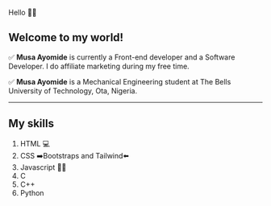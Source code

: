 Hello 👋🏽

 Welcome to my world!
-----------------
✅ **Musa Ayomide** is currently a Front-end developer and a Software Developer. I do affiliate marketing during my free time. <br/>
 
✅ **Musa Ayomide** is a Mechanical Engineering student at The Bells University of Technology, Ota, Nigeria.

------------
My skills
---------
1) HTML 💻
2) CSS ➡️Bootstraps and Tailwind⬅️
3) Javascript 👨‍💻
4) C
5) C++
6) Python

